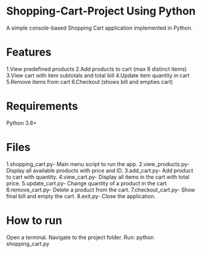 # Shopping-Cart-Project Using Python 
A simple console-based Shopping Cart application implemented in Python.
# Features
1.View predefined products
2.Add products to cart (max 8 distinct items)
3.View cart with item subtotals and total bill
4.Update item quantity in cart
5.Remove items from cart
6.Checkout (shows bill and empties cart)
# Requirements
Python 3.8+
# Files
1.shopping_cart.py- Main menu script to run the app.
2.view_products.py- Display all available products with price and ID.
3.add_cart.py- Add product to cart with quantity.
4.view_cart.py- Display all items in the cart with total price.
5.update_cart.py- Change quantity of a product in the cart
6.remove_cart.py- Delete a product from the cart.
7.checkout_cart.py- Show final bill and empty the cart.
8.exit.py- Close the application.
# How to run
Open a terminal.
Navigate to the project folder.
Run: python shopping_cart.py


